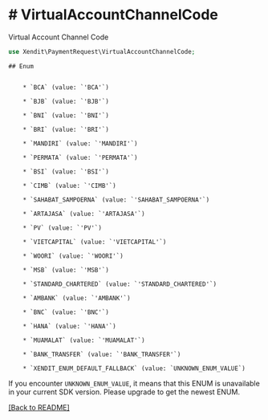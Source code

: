 # # VirtualAccountChannelCode
Virtual Account Channel Code

```php
use Xendit\PaymentRequest\VirtualAccountChannelCode;
```


    ## Enum

    
        * `BCA` (value: `'BCA'`)
    
        * `BJB` (value: `'BJB'`)
    
        * `BNI` (value: `'BNI'`)
    
        * `BRI` (value: `'BRI'`)
    
        * `MANDIRI` (value: `'MANDIRI'`)
    
        * `PERMATA` (value: `'PERMATA'`)
    
        * `BSI` (value: `'BSI'`)
    
        * `CIMB` (value: `'CIMB'`)
    
        * `SAHABAT_SAMPOERNA` (value: `'SAHABAT_SAMPOERNA'`)
    
        * `ARTAJASA` (value: `'ARTAJASA'`)
    
        * `PV` (value: `'PV'`)
    
        * `VIETCAPITAL` (value: `'VIETCAPITAL'`)
    
        * `WOORI` (value: `'WOORI'`)
    
        * `MSB` (value: `'MSB'`)
    
        * `STANDARD_CHARTERED` (value: `'STANDARD_CHARTERED'`)
    
        * `AMBANK` (value: `'AMBANK'`)
    
        * `BNC` (value: `'BNC'`)
    
        * `HANA` (value: `'HANA'`)
    
        * `MUAMALAT` (value: `'MUAMALAT'`)
    
        * `BANK_TRANSFER` (value: `'BANK_TRANSFER'`)
    
        * `XENDIT_ENUM_DEFAULT_FALLBACK` (value: `UNKNOWN_ENUM_VALUE`)

If you encounter `UNKNOWN_ENUM_VALUE`, it means that this ENUM is unavailable in your current SDK version. Please upgrade to get the newest ENUM.

[[Back to README]](../../README.md)
